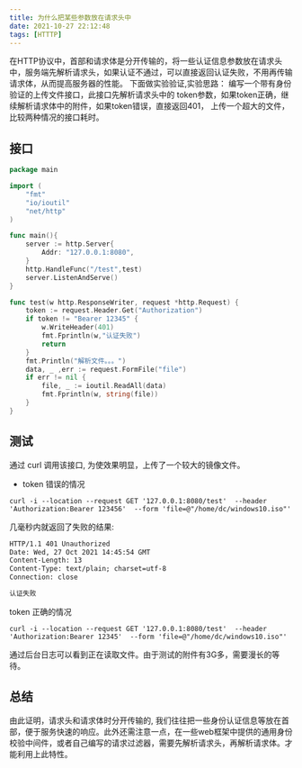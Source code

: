 ```yaml
---
title: 为什么把某些参数放在请求头中
date: 2021-10-27 22:12:48
tags: [HTTTP]
---
```

在HTTP协议中，首部和请求体是分开传输的，将一些认证信息参数放在请求头中，服务端先解析请求头，如果认证不通过，可以直接返回认证失败，不用再传输请求体，从而提高服务器的性能。
下面做实验验证,实验思路：
编写一个带有身份验证的上传文件接口，此接口先解析请求头中的 token参数，如果token正确，继续解析请求体中的附件，如果token错误，直接返回401，
上传一个超大的文件，比较两种情况的接口耗时。

## 接口
```go
package main

import (
    "fmt"
    "io/ioutil"
    "net/http"
)

func main(){
    server := http.Server{
        Addr: "127.0.0.1:8080",
    }
    http.HandleFunc("/test",test)
    server.ListenAndServe()
}

func test(w http.ResponseWriter, request *http.Request) {
    token := request.Header.Get("Authorization")
    if token != "Bearer 12345" {
        w.WriteHeader(401)
        fmt.Fprintln(w,"认证失败")
        return
    }
    fmt.Println("解析文件。。。")
    data, _ ,err := request.FormFile("file")
    if err != nil {
        file, _ := ioutil.ReadAll(data)
        fmt.Fprintln(w, string(file))
    }
}
```

## 测试
通过 curl 调用该接口, 为使效果明显，上传了一个较大的镜像文件。
- token 错误的情况
```shell
curl -i --location --request GET '127.0.0.1:8080/test'  --header 'Authorization:Bearer 123456'  --form 'file=@"/home/dc/windows10.iso"'
```
几毫秒内就返回了失败的结果:
```txt
HTTP/1.1 401 Unauthorized
Date: Wed, 27 Oct 2021 14:45:54 GMT
Content-Length: 13
Content-Type: text/plain; charset=utf-8
Connection: close

认证失败
```

token 正确的情况

```shell
curl -i --location --request GET '127.0.0.1:8080/test'  --header 'Authorization:Bearer 12345'  --form 'file=@"/home/dc/windows10.iso"'
```
通过后台日志可以看到正在读取文件。由于测试的附件有3G多，需要漫长的等待。

## 总结
由此证明，请求头和请求体时分开传输的, 我们往往把一些身份认证信息等放在首部，便于服务快速的响应。此外还需注意一点，在一些web框架中提供的通用身份校验中间件，或者自己编写的请求过滤器，需要先解析请求头，再解析请求体。才能利用上此特性。